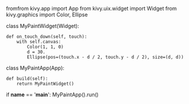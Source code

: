 




fromfrom kivy.app import App
from kivy.uix.widget import Widget
from kivy.graphics import Color, Ellipse


class MyPaintWidget(Widget):

    def on_touch_down(self, touch):
        with self.canvas:
            Color(1, 1, 0)
            d = 30.
            Ellipse(pos=(touch.x - d / 2, touch.y - d / 2), size=(d, d))


class MyPaintApp(App):

    def build(self):
        return MyPaintWidget()


if __name__ == '__main__':
    MyPaintApp().run()
